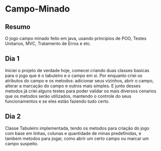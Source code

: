 # Campo-Minado

 ## Resumo
 O jogo campo minado feito em java, usando principios de POO, Testes Unitarios, MVC, Tratamento de Erros e etc.

 ## Dia 1
 Iniciei o projeto de verdade hoje, comecei criando duas classes basicas para o jogo que é o tabuleiro e o campo em si. Por enquanto criei os atributos do campo e os metodos: adicionar seus vizinhos, abrir o campo, alterar a marcação do campo e outros mais simples. E junto desses metodos já criei alguns testes para poder validar os mais diversos cenarios que os metodos serão utilizados, mantendo o controle do seus funcionamentos e se eles estão fazendo tudo certo.

 ## Dia 2
 Classe Tabuleiro implementada, tendo os metodos para criação do jogo com base em linhas, colunas e quantidade de minas predefinidas, e tambem metodos para jogar, como abrir um certo campo ou marcar um campo suspeito.

